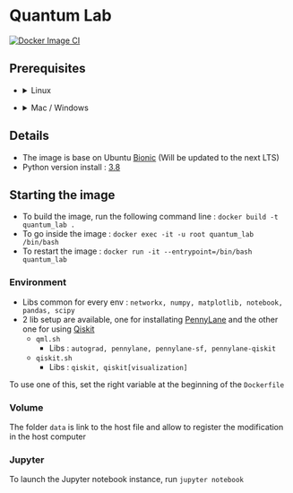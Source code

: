 # Quantum Lab
[![Docker Image CI](https://github.com/mickahell/quantum_lab/actions/workflows/docker-image.yml/badge.svg)](https://github.com/mickahell/quantum_lab/actions/workflows/docker-image.yml)

## Prerequisites
- <details><summary>Linux</summary>
  <pre>apt-get install docker-ce docker-ce-cli containerd.io</pre>
</details>

- <details><summary>Mac / Windows</summary>
  https://www.docker.com/products/docker-desktop
</details>

## Details
- The image is base on Ubuntu [Bionic](https://doc.ubuntu-fr.org/bionic) (Will be updated to the next LTS)
- Python version install : [3.8](https://www.python.org/downloads/release/python-383/)

## Starting the image
- To build the image, run the following command line : `docker build -t quantum_lab .`
- To go inside the image : `docker exec -it -u root quantum_lab /bin/bash`
- To restart the image : `docker run -it --entrypoint=/bin/bash quantum_lab`

### Environment
- Libs common for every env : ```networkx, numpy, matplotlib, notebook, pandas, scipy```
- 2 lib setup are available, one for installating [PennyLane](https://pennylane.ai) and the other one for using [Qiskit](https://qiskit.org)
  - `qml.sh`
    - Libs : ```autograd, pennylane, pennylane-sf, pennylane-qiskit```
  - `qiskit.sh`
    - Libs : ```qiskit, qiskit[visualization]```

To use one of this, set the right variable at the beginning of the `Dockerfile`

### Volume
The folder `data` is link to the host file and allow to register the modification in the host computer

### Jupyter
To launch the Jupyter notebook instance, run `jupyter notebook`
